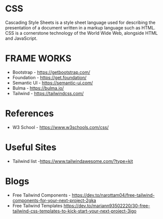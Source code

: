 # CSS
Cascading Style Sheets is a style sheet language used for describing the presentation of a document written in a markup language such as HTML. CSS is a cornerstone technology of the World Wide Web, alongside HTML and JavaScript.
# FRAME WORKS
- Bootstrap - https://getbootstrap.com/
- Foundation - https://get.foundation/
- Semantic UI - https://semantic-ui.com/
- Bulma - https://bulma.io/
- Tailwind - https://tailwindcss.com/

# References
- W3 School - https://www.w3schools.com/css/

# Useful Sites
- Tailwind list -https://www.tailwindawesome.com/?type=kit

# Blogs

- Free Tailwind Components - https://dev.to/narottam04/free-tailwind-components-for-your-next-project-2gka
- Free Tailwind Templates https://dev.to/mariann93502220/30-free-tailwind-css-templates-to-kick-start-your-next-project-3igo
